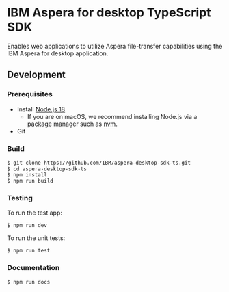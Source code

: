 # IBM Aspera for desktop TypeScript SDK

Enables web applications to utilize Aspera file-transfer capabilities using the IBM Aspera for desktop application.

## Development

### Prerequisites

* Install [Node.js 18](https://nodejs.org/en/download/)
  - If you are on macOS, we recommend installing Node.js via a package manager such as [nvm](https://github.com/nvm-sh/nvm).
* Git

### Build

```shell
$ git clone https://github.com/IBM/aspera-desktop-sdk-ts.git
$ cd aspera-desktop-sdk-ts
$ npm install
$ npm run build
```

### Testing

To run the test app:
```shell
$ npm run dev
```

To run the unit tests:
```shell
$ npm run test
```

### Documentation

```shell
$ npm run docs
```
